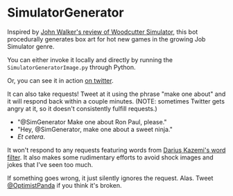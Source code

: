 SimulatorGenerator
==================

Inspired by [John Walker's review of Woodcutter Simulator](http://www.rockpapershotgun.com/2014/01/07/john-vs-the-trees-woodcutter-simulator-2013/), this bot procedurally generates box art for hot new games in the growing Job Simulator genre.

You can either invoke it locally and directly by running the `SimulatorGeneratorImage.py` through Python. 

Or, you can see it in action [on twitter](http://twitter.com/SimulatorGenerator). 

It can also take requests! Tweet at it using the phrase "make one about" and it will respond back within a couple minutes. (NOTE: sometimes Twitter gets angry at it, so it doesn't consistently fulfill requests.)

* "@SimGenerator Make one about Ron Paul, please." 
* "Hey, @SimGenerator, make one about a sweet ninja." 
* _Et cetera_. 

It won't respond to any requests featuring words from [Darius Kazemi's word filter](https://github.com/dariusk/wordfilter). It also makes some rudimentary efforts to avoid shock images and jokes that I've seen too much. 

If something goes wrong, it just silently ignores the request. Alas. Tweet [@OptimistPanda](http://twitter.com/OptimistPanda) if you think it's broken. 
